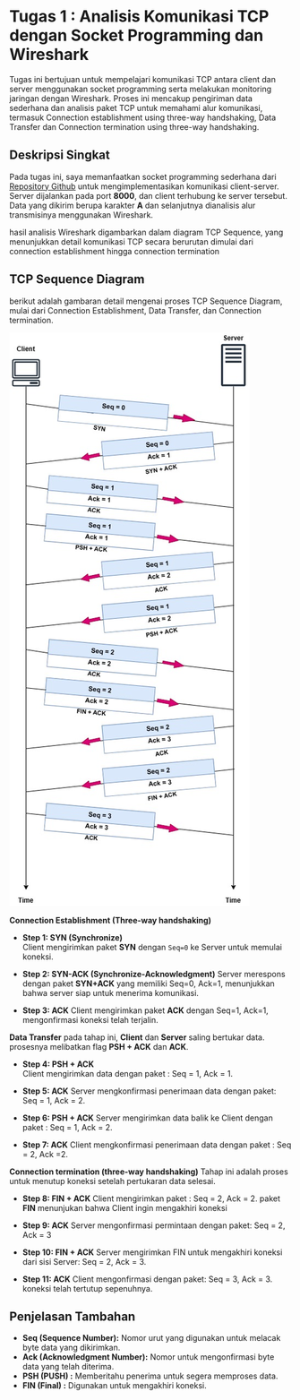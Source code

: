 # Tugas 1 : Analisis Komunikasi TCP dengan Socket Programming dan Wireshark

Tugas ini bertujuan untuk mempelajari komunikasi TCP antara client dan server menggunakan socket programming serta melakukan monitoring jaringan dengan Wireshark. Proses ini mencakup pengiriman data sederhana dan analisis paket TCP untuk memahami alur komunikasi, termasuk Connection establishment using three-way handshaking, Data Transfer dan Connection termination using three-way handshaking.

## Deskripsi Singkat

Pada tugas ini, saya memanfaatkan socket programming sederhana dari [Repository Github](https://github.com/ferryastika/socket-programming-simple-server-and-client) untuk mengimplementasikan komunikasi client-server. Server dijalankan pada port **8000**, dan client terhubung ke server tersebut. Data yang dikirim berupa karakter **A** dan selanjutnya dianalisis alur transmisinya menggunakan Wireshark.

hasil analisis Wireshark digambarkan dalam diagram TCP Sequence, yang menunjukkan detail komunikasi TCP secara berurutan dimulai dari connection establishment hingga connection termination

## TCP Sequence Diagram

berikut adalah gambaran detail mengenai proses TCP Sequence Diagram, mulai dari Connection Establishment, Data Transfer, dan Connection termination.

![TCP Sequence Diagram](./assets/tcp%20connection%20sequnce.jpg)

**Connection Establishment (Three-way handshaking)**

- **Step 1: SYN (Synchronize)**  
   Client mengirimkan paket **SYN** dengan `Seq=0` ke Server untuk memulai koneksi.

- **Step 2: SYN-ACK (Synchronize-Acknowledgment)**
  Server merespons dengan paket **SYN+ACK** yang memiliki Seq=0, Ack=1, menunjukkan bahwa server siap untuk menerima komunikasi.

- **Step 3: ACK**
  Client mengirimkan paket **ACK** dengan Seq=1, Ack=1, mengonfirmasi koneksi telah terjalin.

**Data Transfer**
pada tahap ini, **Client** dan **Server** saling bertukar data. prosesnya melibatkan flag **PSH + ACK** dan **ACK**.

- **Step 4: PSH + ACK**  
   Client mengirimkan data dengan paket : Seq = 1, Ack = 1.

- **Step 5: ACK**
  Server mengkonfirmasi penerimaan data dengan paket: Seq = 1, Ack = 2.

- **Step 6: PSH + ACK**
  Server mengirimkan data balik ke Client dengan paket : Seq = 1, Ack = 2.

- **Step 7: ACK**
  Client mengkonfirmasi penerimaan data dengan paket : Seq = 2, Ack =2.

**Connection termination (three-way handshaking)**
Tahap ini adalah proses untuk menutup koneksi setelah pertukaran data selesai.

- **Step 8: FIN + ACK**
  Client mengirimkan paket : Seq = 2, Ack = 2. paket **FIN** menunjukan bahwa Client ingin mengakhiri koneksi

- **Step 9: ACK**
  Server mengonfirmasi permintaan dengan paket: Seq = 2, Ack = 3

- **Step 10: FIN + ACK**
  Server mengirimkan FIN untuk mengakhiri koneksi dari sisi Server: Seq = 2, Ack = 3.

- **Step 11: ACK**
  Client mengonfirmasi dengan paket: Seq = 3, Ack = 3. koneksi telah tertutup sepenuhnya.

## Penjelasan Tambahan

- **Seq (Sequence Number):** Nomor urut yang digunakan untuk melacak byte data yang dikirimkan.
- **Ack (Acknowledgment Number):** Nomor untuk mengonfirmasi byte data yang telah diterima.
- **PSH (PUSH) :** Memberitahu penerima untuk segera memproses data.
- **FIN (Final) :** Digunakan untuk mengakhiri koneksi.









